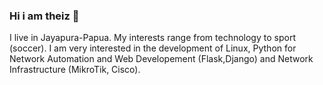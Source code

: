 ### Hi i am theiz 👋
I live in Jayapura-Papua. My interests range from technology to sport (soccer). I am very interested in the development of Linux, Python  for Network Automation and Web Developement (Flask,Django) and Network Infrastructure (MikroTik, Cisco).

<!--
- 🔭 I am currently working on several simple projects with *flask* and *django*
- 🌱 I am currently learning Python for *web development* and *network automation*
- 📫 You can contact me: Telegram : [@antroytheiz](https://t.me/antroytheiz)
- 📝 You can also see notes about the material I studied at [blog.antroytech.my.id](https://blog.antroytech.my.id)
-->
<!--
![Theiz github stats](https://github-readme-stats.vercel.app/api?username=antroytheiz) ![Top Langs](https://github-readme-stats.vercel.app/api/top-langs/?username=antroytheiz)
-->

